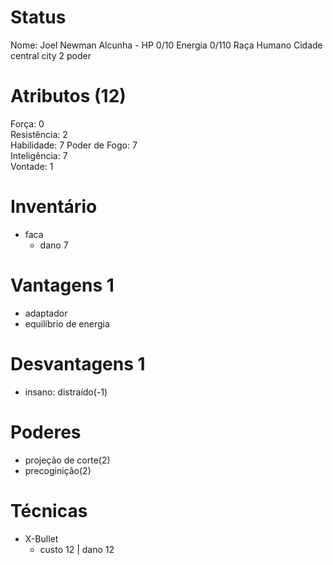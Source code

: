 # Status
Nome: Joel Newman
Alcunha - 
HP 0/10 
Energia 0/110
Raça Humano 
Cidade central city
2 poder
# Atributos (12)
Força: 0  
Resistência: 2   
Habilidade: 7
Poder de Fogo: 7   
Inteligência: 7  
Vontade: 1  

# Inventário  
- faca 
	- dano 7

# Vantagens 1
- adaptador
- equilíbrio de energia

# Desvantagens 1
- insano: distraído(-1)

# Poderes
- projeção de corte(2)
- precoginição(2)

# Técnicas
- X-Bullet
	- custo 12 | dano 12